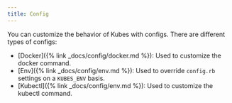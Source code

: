 ```yaml
---
title: Config
---
```


You can customize the behavior of Kubes with configs. There are different types of configs:

* [Docker]({% link _docs/config/docker.md %}): Used to customize the docker command.
* [Env]({% link _docs/config/env.md %}): Used to override `config.rb` settings on a `KUBES_ENV` basis.
* [Kubectl]({% link _docs/config/env.md %}): Used to customize the kubectl command.
